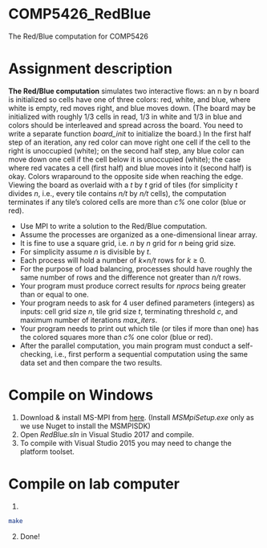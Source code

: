 # COMP5426_RedBlue
The Red/Blue computation for COMP5426

# Assignment description
**The Red/Blue computation** simulates two interactive flows: an n by n board is initialized so cells
have one of three colors: red, white, and blue, where white is empty, red moves right, and blue
moves down. (The board may be initialized with roughly 1/3 cells in read, 1/3 in white and 1/3 in
blue and colors should be interleaved and spread across the board. You need to write a separate
function *board_init* to initialize the board.) In the first half step of an iteration, any red color
can move right one cell if the cell to the right is unoccupied (white); on the second half step,
any blue color can move down one cell if the cell below it is unoccupied (white); the case where
red vacates a cell (first half) and blue moves into it (second half) is okay.  Colors wraparound
to the opposite side when reaching the edge. Viewing the board as overlaid with a *t* by *t* grid of
tiles (for simplicity *t* divides *n*, i.e., every tile contains *n/t* by *n/t* cells), the computation
terminates if any tile’s colored cells are more than *c%* one color (blue or red).

- Use MPI to write a solution to the Red/Blue computation.
- Assume the processes are organized as a one-dimensional linear array.
- It is fine to use a square grid, i.e. *n* by *n* grid for *n* being grid size.
- For simplicity assume *n* is divisible by *t*.
- Each process will hold a number of *k×n/t* rows for *k* ≥ 0.
- For the purpose of load balancing, processes should have roughly the same number of rows and
the difference not greater than *n/t* rows.
- Your program must produce correct results for *nprocs* being greater than or equal to one.
- Your program needs to ask for 4 user defined parameters (integers) as inputs: cell grid size *n*,
tile grid size *t*, terminating threshold *c*, and maximum number of iterations *max_iters*.
- Your program needs to print out which tile (or tiles if more than one) has the colored squares
more than *c%* one color (blue or red).
- After the parallel computation, you main program must conduct a self-checking, i.e., first
perform a sequential computation using the same data set and then compare the two results.

# Compile on Windows
1. Download & install MS-MPI from [here](http://go.microsoft.com/FWLink/p/?LinkID=389556).
(Install *MSMpiSetup.exe* only as we use Nuget to install the MSMPISDK)
2. Open *RedBlue.sln* in Visual Studio 2017 and compile.
3. To compile with Visual Studio 2015 you may need to change the platform toolset.

# Compile on lab computer
1. 
```bash
make
```
2. Done!

